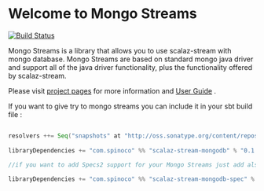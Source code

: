 Welcome to Mongo Streams
========================

[![Build Status](https://travis-ci.org/Spinoco/scalaz-stream-mongodb.png?branch=master)](https://travis-ci.org/Spinoco/scalaz-stream-mongodb)

Mongo Streams is a library that allows you to use scalaz-stream with mongo database. Mongo Streams are based on standard mongo java driver and support all of the java driver functionality,  plus the functionality offered by scalaz-stream. 

Please visit [project pages](http://spinoco.github.io/scalaz-stream-mongodb) for more information and [User Guide](http://spinoco.github.io/scalaz-stream-mongodb/reports/scalaz.stream.mongodb.userguide.UserGuideSpec.html) .
 
If you want to give try to mongo streams you can include it in your sbt build file : 

``` scala

resolvers ++= Seq("snapshots" at "http://oss.sonatype.org/content/repositories/releases")
 
libraryDependencies += "com.spinoco" %% "scalaz-stream-mongodb" % "0.1.0"

//if you want to add Specs2 support for your Mongo Streams just add also this
 
libraryDependencies += "com.spinoco" %% "scalaz-stream-mongodb-spec" % "0.1.0" 

 
```


